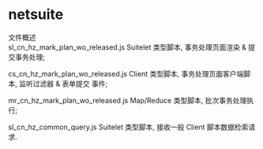 # netsuite

文件概述
<br>
sl_cn_hz_mark_plan_wo_released.js
  Suitelet 类型脚本, 事务处理页面渲染 & 提交事务处理;
  
cs_cn_hz_mark_plan_wo_released.js
  Client 类型脚本, 事务处理页面客户端脚本, 监听过滤器 & 表单提交 事件;
  
mr_cn_hz_mark_plan_wo_released.js
  Map/Reduce 类型脚本, 批次事务处理执行;

sl_cn_hz_common_query.js
  Suitelet 类型脚本, 接收一般 Client 脚本数据检索请求.
